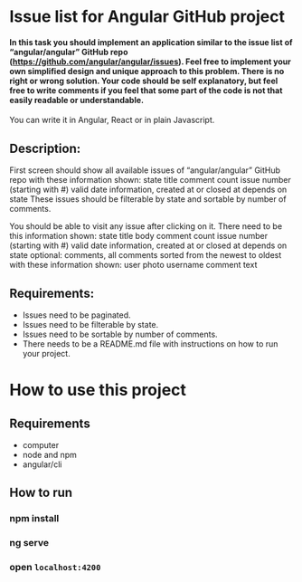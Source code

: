 # Issue list for Angular GitHub project

#### In this task you should implement an application similar to the issue list of “angular/angular” GitHub repo (https://github.com/angular/angular/issues). Feel free to implement your own simplified design and unique approach to this problem. There is no right or wrong solution. Your code should be self explanatory, but feel free to write comments if you feel that some part of the code is not that easily readable or understandable.
You can write it in Angular, React or in plain Javascript.

## Description:
First screen should show all available issues of “angular/angular” GitHub repo with these information shown:
state
title
comment count
issue number (starting with #)
valid date information, created at or closed at depends on state
These issues should be filterable by state and sortable by number of comments.

You should be able to visit any issue after clicking on it. There need to be this information shown:
state
title
body
comment count
issue number (starting with #)
valid date information, created at or closed at depends on state
optional: comments, all comments sorted from the newest to oldest with these information shown:
user photo
username
comment text

## Requirements:
- Issues need to be paginated.
- Issues need to be filterable by state.
- Issues need to be sortable by number of comments.
- There needs to be a README.md file with instructions on how to run your project.

# How to use this project

## Requirements
- computer
- node and npm
- angular/cli

## How to run
### npm install
### ng serve
### open ``localhost:4200``
